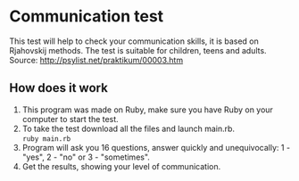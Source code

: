 # Communication test
This test will help to check your communication skills, it is based on Rjahovskij methods. The test is suitable for children, teens and adults. 
Source: http://psylist.net/praktikum/00003.htm<br />

## How does it work<br />

1. This program was made on Ruby, make sure you have Ruby on your computer to start the test.<br />
2. To take the test download all the files and launch main.rb.<br />
<code>ruby main.rb</code><br />
3. Program will ask you 16 questions, answer quickly and unequivocally: 1 - "yes", 2 - "no" or 3 - "sometimes".<br />
4. Get the results, showing your level of communication.<br />
